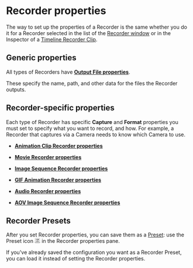 # Recorder properties

The way to set up the properties of a Recorder is the same whether you do it for a Recorder selected in the list of the [Recorder window](RecordingRecorderWindow.md) or in the Inspector of a [Timeline Recorder Clip](RecordingTimelineTrack.md).

## Generic properties

All types of Recorders have [**Output File properties**](OutputFileProperties.md).

These specify the name, path, and other data for the files the Recorder outputs.

## Recorder-specific properties

Each type of Recorder has specific **Capture** and **Format** properties you must set to specify what you want to record, and how. For example, a Recorder that captures via a Camera needs to know which Camera to use.

- [**Animation Clip Recorder properties**](RecorderAnimation.md)

- [**Movie Recorder properties**](RecorderMovie.md)

- [**Image Sequence Recorder properties**](RecorderImage.md)

- [**GIF Animation Recorder properties**](RecorderGif.md)

- [**Audio Recorder properties**](RecorderAudio.md)

- [**AOV Image Sequence Recorder properties**](RecorderAOV.md)

## Recorder Presets

After you set Recorder properties, you can save them as a [Preset](https://docs.unity3d.com/Manual/Presets.html): use the Preset icon ![](Images/IconPreset.png) in the Recorder properties pane.

If you've already saved the configuration you want as a Recorder Preset, you can load it instead of setting the Recorder properties.
